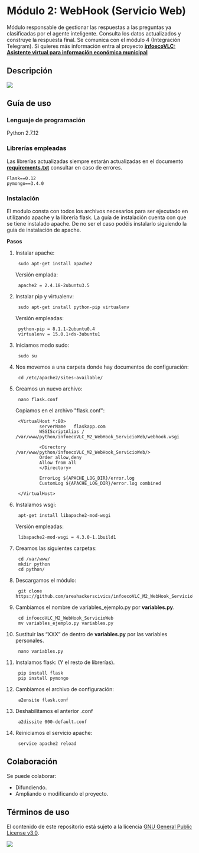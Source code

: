 # **Módulo 2: WebHook (Servicio Web)**

Módulo responsable de gestionar las respuestas a las preguntas ya clasificadas por el agente inteligente. Consulta los datos actualizados y construye la respuesta final. Se comunica con el módulo 4 (Integración Telegram). Si quieres más información entra al proyecto **[infoecoVLC: Asistente virtual para información económica municipal](https://github.com/areahackerscivics/infoecoVLC)**

## Descripción
![](https://github.com/areahackerscivics/infoecoVLC_M2_WebHook_ServicioWeb/blob/master/Documentaci%C3%B3n/Diagrama_M2-WebHook.PNG)


## Guía de uso

### Lenguaje de programación
Python 2.7.12

### Librerías empleadas
Las librerías actualizadas siempre estarán actualizadas en el documento [**requirements.txt**](./requirements.txt) consultar en caso de errores.

    Flask==0.12
    pymongo==3.4.0

### Instalación
El modulo consta con todos los archivos necesarios para ser ejecutado en utilizando apache y la librería flask. La guía de instalación cuenta con que se tiene instalado apache. De no ser el caso podéis instalarlo siguiendo la guía de instalación de apache.

**Pasos**
1. Instalar apache:

        sudo apt-get install apache2

    Versión emplada:

        apache2 = 2.4.18-2ubuntu3.5

1. Instalar pip y virtualenv:

        sudo apt-get install python-pip virtualenv

    Versión empleadas:

        python-pip = 8.1.1-2ubuntu0.4
        virtualenv = 15.0.1+ds-3ubuntu1

1. Iniciamos modo sudo:

        sudo su

1. Nos movemos a una carpeta donde hay documentos de configuración:

        cd /etc/apache2/sites-available/

1. Creamos un nuevo archivo:

        nano flask.conf

    Copiamos en el archivo "flask.conf":

        <VirtualHost *:80>
                serverName   flaskapp.com
                WSGIScriptAlias / /var/www/python/infoecoVLC_M2_WebHook_ServicioWeb/webhook.wsgi

                <Directory /var/www/python/infoecoVLC_M2_WebHook_ServicioWeb/>
                Order allow,deny
                Allow from all
                </Directory>

                ErrorLog ${APACHE_LOG_DIR}/error.log
                CustomLog ${APACHE_LOG_DIR}/error.log combined

        </VirtualHost>

1. Instalamos wsgi:

        apt-get install libapache2-mod-wsgi

    Versión empleadas:

        libapache2-mod-wsgi = 4.3.0-1.1build1

1. Creamos las siguientes carpetas:

        cd /var/www/
        mkdir python
        cd python/

1. Descargamos el módulo:

        git clone https://github.com/areahackerscivics/infoecoVLC_M2_WebHook_ServicioWeb.git

1. Cambiamos el  nombre de variables_ejemplo.py por **variables.py**.

        cd infoecoVLC_M2_WebHook_ServicioWeb
        mv variables_ejemplo.py variables.py

1. Sustituir las “XXX” de dentro de **variables.py** por las variables personales.

        nano variables.py

1. Instalamos flask: (Y el resto de librerías).

        pip install flask
        pip install pymongo


1. Cambiamos el archivo de configuración:

        a2ensite flask.conf

1. Deshabilitamos el anterior .conf

        a2dissite 000-default.conf

1. Reiniciamos el servicio apache:

        service apache2 reload

## Colaboración
Se puede colaborar:
- Difundiendo.
- Ampliando o modificando el proyecto.

## Términos de uso

El contenido de este repositorio está sujeto a la licencia [GNU General Public License v3.0](https://www.gnu.org/licenses/gpl-3.0.en.html).

![](https://www.gnu.org/graphics/gplv3-127x51.png)
